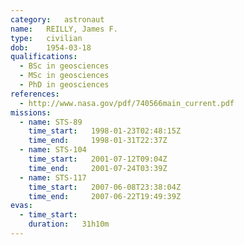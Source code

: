```yaml
---
category:	astronaut
name:	REILLY, James F.
type:	civilian
dob:	1954-03-18
qualifications:
  - BSc in geosciences
  - MSc in geosciences
  - PhD in geosciences
references:
  - http://www.nasa.gov/pdf/740566main_current.pdf
missions:
  - name: STS-89
    time_start:   1998-01-23T02:48:15Z
    time_end:     1998-01-31T22:37Z
  - name: STS-104
    time_start:   2001-07-12T09:04Z
    time_end:     2001-07-24T03:39Z
  - name: STS-117
    time_start:   2007-06-08T23:38:04Z
    time_end:     2007-06-22T19:49:39Z
evas:
  - time_start: 
    duration:   31h10m
---
```

